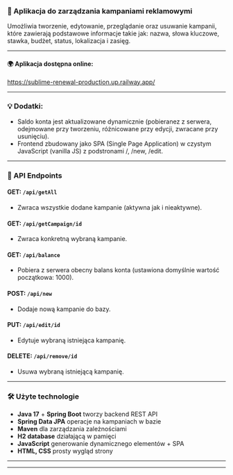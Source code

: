 ### 🔖  Aplikacja do zarządzania kampaniami reklamowymi

Umożliwia tworzenie, edytowanie, przeglądanie oraz usuwanie kampanii, które zawierają podstawowe informacje takie jak: nazwa, słowa kluczowe, stawka, budżet, status, lokalizacja i zasięg.

---

#### 🌍 Aplikacja dostępna online: 

https://sublime-renewal-production.up.railway.app/

---

### 💡 Dodatki:
- Saldo konta jest aktualizowane dynamicznie (pobieranez z serwera, odejmowane przy tworzeniu, różnicowane przy edycji, zwracane przy usunięciu).
- Frontend zbudowany jako SPA (Single Page Application) w czystym JavaScript (vanilla JS) z podstronami /, /new, /edit.

---

### 📌 API Endpoints

#### GET: `/api/getAll`

- Zwraca wszystkie dodane kampanie (aktywna jak i nieaktywne).

#### GET: `/api/getCampaign/id`

- Zwraca konkretną wybraną kampanie.

#### GET: `/api/balance`

- Pobiera z serwera obecny balans konta (ustawiona domyślnie wartość początkowa: 1000).

#### POST: `/api/new`

- Dodaje nową kampanie do bazy.

#### PUT: `/api/edit/id`

- Edytuje wybraną istniejąca kampanię.

#### DELETE: `/api/remove/id`

- Usuwa wybraną istniejącą kampanię.

---

### 🛠️  Użyte technologie
- **Java 17** + **Spring Boot** tworzy backend REST API
- **Spring Data JPA** operacje na kampaniach w bazie
- **Maven** dla zarządzania zależnościami
- **H2 database** działającą w pamięci
- **JavaScript** generowanie dynamicznego elementów + SPA 
- **HTML, CSS** prosty wygląd strony
---




---
